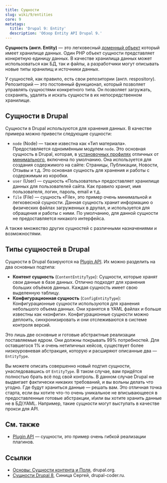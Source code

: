 ```yaml
---
title: Сущности
slug: wiki/9/entities
core: 9
metatags:
  title: 'Drupal 9: Entity'
  description: 'Обзор Entity API Drupal 9.'
---
```


**Сущность (англ. Entity)** — это легковесный [доменный объект](https://ru.wikipedia.org/wiki/%D0%94%D0%BE%D0%BC%D0%B5%D0%BD%D0%BD%D1%8B%D0%B9_%D0%BE%D0%B1%D1%8A%D0%B5%D0%BA%D1%82) который имеет хранилище данных. Один PHP объект сущности представляет конкретную единицу данных. В качестве хранилища данных может использоваться как БД, так и файлы, а разработчики могут описывать новые типы хранилищ и источники данных.

У сущностей, как правило, есть свои репозитории (англ. respository). Репозиторий — это постоянный функционал, который позволяет управлять сущностями конкретного типа. Он позволяет загружать, сохранять, удалять и искать сущности в их непосредственном хранилище.

## Сущности в Drupal

Сущности в Drupal используются для хранения данных. В качестве примера можно привести следующие сущности:

- `node` (Node) — также известна как «Тип материала». Предоставляется одноимённым модулем `node`. Это основная сущность в Drupal, которая, в [установочных профилях](../distributions/index.md) отличных от [минимального](../distributions/minimal/index.md), включена по умолчанию. Она используется для создания содержимого на сайте: Страницы, Публикации, Новости, Отзывы и т.д. Это основная сущность для хранения и работы с содержимым из коробки.
- `user` (User) — сущность «Пользователь» предоставляет хранилище данных для пользователей сайта. Как правило хранит, имя пользователя, логин, пароль, email и т.д.
- `file` (File) — сущность «File», это пример очень минимальной и легковесной сущности. Данная сущность хранит информацию о физических файлах загруженных в друпал, и используется для обращения и работы с ними. По умолчанию, для данной сущности не предоставляется никакого интерфейса.

А также множество других сущностей с различными назначениями и возможностями.

## Типы сущностей в Drupal

Сущности в Drupal базируются на [Plugin API](../plugins/index.md). Их можно разделить на два основных подтипа:

- **Контент сущность** (`ContentEntityType`): Сущности, которые хранят свои данные в базе данных. Отлично подходят для хранения больших объёмов данных. Каждая сущность имеет свою выделенную таблицу.
- **Конфигурационная сущность** (`ConfigEntityType`): Конфигурационные сущности используются для хранения небольшого объема данных. Они хранятся в YAML файлах и больше известны как «конфиги». Конфигурационные сущности можно деплоить, синхронизировать и они отслеживаются в системе контроля версий.

Это лишь две основные и готовые абстрактные реализации поставляемые ядром. Они должны покрывать 99% потребностей. Для оставшегося 1% и очень нетипичных кейсов, существует более низкоуровневая абстракция, которую и расширяют описанные два — `EntityType`.

Вы можете описать совершенно новый подтип сущности, унаследовавшись от `EntityType`. В таком случае, вам придётся полностью брать всё под свой контроль. В данном случае Drupal не выдвигает фактически никаких требований, и вы вольны делать что угодно. Где будут храниться данные — решать вам. Это отличная точка старта, если вы хотите что-то очень уникальное не вписывающееся в предоставленные готовые абстракции, и\или вы хотите хранить данные не в БД\YAML. Например, такие сущности могут выступать в качестве прокси для API.

## См. также

- [Plugin API](../plugins/index.md) — сущности, это пример очень гибкой реализации плагинов.

## Ссылки

- [Основы: Сущности контента и Поля](https://www.drupal.org/ru/docs/user_guide/ru/planning-data-types.html), drupal.org.
- [Сущности Drupal 8](https://drupal-coder.ru/blog/susnosti-drupal-8), Синица Сергей, drupal-coder.ru.

